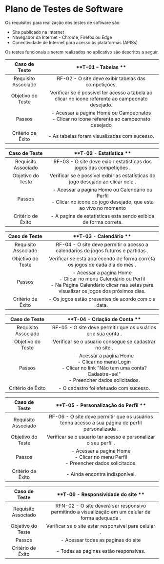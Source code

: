 # Plano de Testes de Software



Os requisitos para realização dos testes de software são:
- Site publicado na Internet 
- Navegador da Internet - Chrome, Firefox ou Edge 
- Conectividade de Internet para acesso às plataformas (APISs) 

Os testes funcionais a serem realizados no aplicativo são descritos a seguir. 

 

| **Caso de Teste** 	| **T-01 –  Tabelas ** 	|
|:---:	|:---:	|
|	Requisito Associado 	| RF-02 - O site deve exibir tabelas das competições. |
| Objetivo do Teste 	| Verificar se é possivel ter acesso a tabela ao clicar no icone referente ao campeonato desejado. |
| Passos 	| - Acessar a pagina Home ou Campeonatos <br> - Clicar no icone referente ao campeonato desejado <br> |
|Critério de Êxito | - As tabelas foram visualizadas com sucesso. |


| **Caso de Teste** 	| **T-02 - Estatística ** 	                |
|:---:	|:---:	|
|	Requisito Associado 	| RF-03 - O site deve exibir estatísticas dos jogos das competições . |
| Objetivo do Teste 	| Verificar se é possivel exibir as estatísticas do jogo desejado ao clicar nele . |
| Passos 	| - Acessar a pagina Home ou Calendário ou Perfil <br> - Clicar no icone do jogo desejado, que esta ao vivo no momento <br> |
|Critério de Êxito | - A pagina de estatísticas esta sendo exibida de forma correta. |

| **Caso de Teste** 	| **T-03 - Calendário ** 	|
|:---:	|:---:	|
|	Requisito Associado 	| RF-04 - O site deve permitir o acesso a calendários de jogos futuros e partidas . |
| Objetivo do Teste 	| Verificar se esta aparecendo de forma correta os jogos de cada dia do mês . |
| Passos 	| - Acessar a pagina Home <br> - Clicar no menu Calendário ou Perfil <br> - Na Pagina Calendário clicar nas setas para visualizar os jogos dos próximos dias. |
|Critério de Êxito | - Os jogos estão presentes de acordo com o a data. |

| **Caso de Teste** 	| **T-04 - Criação de Conta ** 	|
|:---:	|:---:	|
|	Requisito Associado 	| RF-05 - O site deve permitir que os usuários crie sua conta . |
| Objetivo do Teste 	| Verificar se o usuario consegue se cadastrar no site . |
| Passos 	| - Acessar a pagina Home <br> - Clicar no menu Login <br> - Clicar no link "Não tem uma conta? Cadastre-se!"<br> - Preencher dados solicitados. |
|Critério de Êxito | - O cadastro foi efetuado com sucesso. |


| **Caso de Teste** 	| **T-05 - Personalização do Perfil ** 	|
|:---:	|:---:	|
|	Requisito Associado 	| RF-06 - O site deve permitir que os usuários tenha acesso a sua página de perfil personalizada . |
| Objetivo do Teste 	| Verificar se o usuario ter acesso e personalizar o seu perfil . |
| Passos 	| - Acessar a pagina Home <br> - Clicar no menu Perfil <br> - Preencher dados solicitados. |
|Critério de Êxito | - Ainda encontra indisponível. |

| **Caso de Teste** 	| **T-06 - Responsividade do site ** 	|
|:---:	|:---:	|
|	Requisito Associado 	| RFN-02 - O site deverá ser responsivo permitindo a visualização em um celular de forma adequada . |
| Objetivo do Teste 	| Verificar se o site estar responsivel para celular . |
| Passos 	| - Acessar todas as paginas do site <br> |
|Critério de Êxito | - Todas as paginas estão responsivas. |




